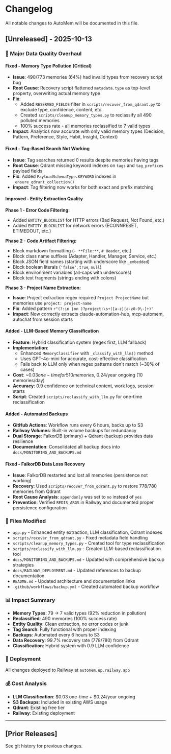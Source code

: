 # Changelog

All notable changes to AutoMem will be documented in this file.

## [Unreleased] - 2025-10-13

### 🎯 Major Data Quality Overhaul

#### Fixed - Memory Type Pollution (Critical)
- **Issue**: 490/773 memories (64%) had invalid types from recovery script bug
- **Root Cause**: Recovery script flattened `metadata.type` as top-level property, overwriting actual memory type
- **Fix**: 
  - Added `RESERVED_FIELDS` filter in `scripts/recover_from_qdrant.py` to exclude type, confidence, content, etc.
  - Created `scripts/cleanup_memory_types.py` to reclassify all 490 polluted memories
  - 100% success rate - all memories reclassified to 7 valid types
- **Impact**: Analytics now accurate with only valid memory types (Decision, Pattern, Preference, Style, Habit, Insight, Context)

#### Fixed - Tag-Based Search Not Working
- **Issue**: Tag searches returned 0 results despite memories having tags
- **Root Cause**: Qdrant missing keyword indexes on `tags` and `tag_prefixes` payload fields
- **Fix**: Added `PayloadSchemaType.KEYWORD` indexes in `_ensure_qdrant_collection()`
- **Impact**: Tag filtering now works for both exact and prefix matching

#### Improved - Entity Extraction Quality
**Phase 1 - Error Code Filtering:**
- Added `ENTITY_BLOCKLIST` for HTTP errors (Bad Request, Not Found, etc.)
- Added `ENTITY_BLOCKLIST` for network errors (ECONNRESET, ETIMEDOUT, etc.)

**Phase 2 - Code Artifact Filtering:**
- Block markdown formatting (`- **File:**`, `# Header`, etc.)
- Block class name suffixes (Adapter, Handler, Manager, Service, etc.)
- Block JSON field names (starting with underscore like `_embedded`)
- Block boolean literals (`'false'`, `true`, `null`)
- Block environment variables (all-caps with underscores)
- Block text fragments (strings ending with colons)

**Phase 3 - Project Name Extraction:**
- **Issue**: Project extraction regex required `Project ProjectName` but memories use `project: project-name`
- **Fix**: Added pattern `r"(?:in |on )?project:\s+([a-z][a-z0-9\-]+)"` 
- **Impact**: Now correctly extracts claude-automation-hub, mcp-automem, autochat from session starts

#### Added - LLM-Based Memory Classification
- **Feature**: Hybrid classification system (regex first, LLM fallback)
- **Implementation**: 
  - Enhanced `MemoryClassifier` with `_classify_with_llm()` method
  - Uses GPT-4o-mini for accurate, cost-effective classification
  - Falls back to LLM only when regex patterns don't match (~30% of cases)
- **Cost**: ~$0.03 one-time for 510 memories, ~$0.24/year ongoing (10 memories/day)
- **Accuracy**: 0.9 confidence on technical content, work logs, session starts
- **Script**: Created `scripts/reclassify_with_llm.py` for one-time reclassification

#### Added - Automated Backups
- **GitHub Actions**: Workflow runs every 6 hours, backs up to S3
- **Railway Volumes**: Built-in volume backups for redundancy  
- **Dual Storage**: FalkorDB (primary) + Qdrant (backup) provides data resilience
- **Documentation**: Consolidated all backup docs into `docs/MONITORING_AND_BACKUPS.md`

#### Fixed - FalkorDB Data Loss Recovery
- **Issue**: FalkorDB restarted and lost all memories (persistence not working)
- **Recovery**: Used `scripts/recover_from_qdrant.py` to restore 778/780 memories from Qdrant
- **Root Cause Analysis**: `appendonly` was set to `no` instead of `yes`
- **Prevention**: Verified `REDIS_ARGS` in Railway and documented proper persistence configuration

### 📁 Files Modified
- `app.py` - Enhanced entity extraction, LLM classification, Qdrant indexes
- `scripts/recover_from_qdrant.py` - Fixed metadata field handling
- `scripts/cleanup_memory_types.py` - Created tool for type reclassification
- `scripts/reclassify_with_llm.py` - Created LLM-based reclassification tool
- `docs/MONITORING_AND_BACKUPS.md` - Updated with comprehensive backup strategies
- `docs/RAILWAY_DEPLOYMENT.md` - Updated references to backup documentation
- `README.md` - Updated architecture and documentation links
- `.github/workflows/backup.yml` - Created automated backup workflow

### 📊 Impact Summary
- **Memory Types**: 79 → 7 valid types (92% reduction in pollution)
- **Reclassified**: 490 memories (100% success rate)
- **Entity Quality**: Clean extraction, no error codes or junk
- **Tag Search**: Fully functional with proper indexing
- **Backups**: Automated every 6 hours to S3
- **Data Recovery**: 99.7% recovery rate (778/780) from Qdrant
- **Classification**: Hybrid system with 0.9 LLM confidence

### 🚀 Deployment
All changes deployed to Railway at `automem.up.railway.app`

### 💰 Cost Analysis
- **LLM Classification**: $0.03 one-time + $0.24/year ongoing
- **S3 Backups**: Included in existing AWS usage
- **Qdrant**: Existing free tier
- **Railway**: Existing deployment

---

## [Prior Releases]
See git history for previous changes.
